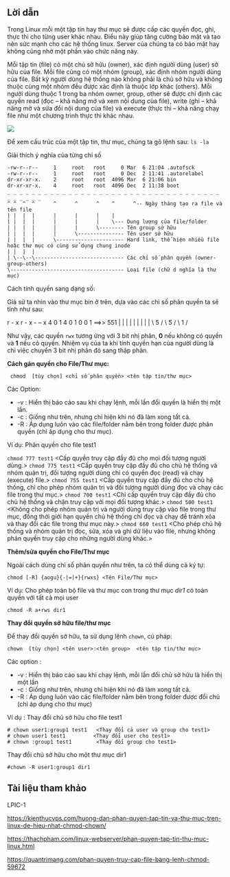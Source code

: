 ## Lời dẫn

Trong Linux mỗi một tập tin hay thư mục sẽ được cấp các quyền đọc, ghi, thực thi cho từng user khác nhau. Điều này giúp tăng cường bảo mật và tạo nên sức mạnh cho các hệ thống linux. Server của chúng ta có bảo mật hay không cũng nhờ một phần vào chức năng này.

Mỗi tập tin (file) có một chủ sở hữu (owner), xác định người dùng (user) sở hữu của file. Mỗi file cũng có một nhóm (group), xác định nhóm người dùng của file. Bất kỳ người dùng hệ thống nào không phải là chủ sở hữu và không thuộc cùng một nhóm đều được xác định là thuộc lớp khác (others). Mỗi người dùng thuộc 1 trong ba nhóm owner, group, other sẽ được chỉ định các quyền read (đọc – khả năng mở và xem nội dung của file), write (ghi – khả năng mở và sửa đổi nội dung của file) và execute (thực thi – khả năng chạy file như một chương trình thực thi khác nhau. 

<img src="https://github.com/TQHuaa/TrainingVCCloud/blob/main/Pics/LinuxPermission.jpg">

Để xem cấu trúc của một tập tin, thư mục, chúng ta gõ lệnh sau: ``ls -la``

Giải thích ý nghĩa của từng chỉ số

````
-rw-r--r--     1     root   root     0 Mar  6 21:04 .autofsck
-rw-r--r--     1     root   root     0 Dec  2 11:41 .autorelabel
dr-xr-xr-x.    2     root   root  4096 Mar  6 21:06 bin
dr-xr-xr-x.    4     root   root  4096 Dec  2 11:38 boot
_ _ _ _ _ _ _ _ _ _ _ _ _ _ _ _ _ _ _ _ _ _ _ _ _ _ _ _ _ _ _ _ _ _ _ _ _ _ _ _ _
^ ^  ^  ^      ^      ^      ^    ^      ^-- Ngày tháng tạo ra file và tên file
| |  |  |      |      |      |    |
| |  |  |      |      |      |    \--- Dung lượng của file/folder
| |  |  |      |      |      \-------- Tên group sở hữu
| |  |  |      |      \--------------- Tên user sở hữu
| |  |  |      \---------------------- Hard link, thể hiện nhiều file hoặc thư mục có cùng sử dụng chung inode
| |  |  |
| \--\--\----------------------------- Các chỉ số phân quyền (owner-group-others)
\------------------------------------- Loại file (chữ d nghĩa là thư mục)
````

Cách tính quyền sang dạng số: 

Giả sử ta nhìn vào thư mục bin ở trên, dựa vào các chỉ số phân quyền ta sẽ tính như sau: 

r - x   r - x    - – x
4 0 1   4 0 1	   0 0 1    ==>> 551
| | |   | | |    | | |
\ 5 /   \ 5 /    \ 1 /

Như vậy, các quyền ``rwx`` tương ứng với 3 bit nhị phân, **0** nếu không có quyền và **1** nếu có quyền. Nhiệm vụ của ta khi tính quyền hạn của người dùng là chỉ việc chuyển 3 bit nhị phân đó sang thập phân.

**Cách gán quyền cho File/Thư mục:**

`` chmod  [tùy chọn] <chỉ số phân quyền> <tên tập tin/thư mục>``

Các Option: 
- -v : Hiển thị báo cáo sau khi chạy lệnh, mỗi lần đổi quyền là hiển thị một lần.
- -c : Giống như trên, nhưng chỉ hiện khi nó đã làm xong tất cả.
- -R : Áp dụng luôn vào các file/folder nằm bên trong folder được phân quyền (chỉ áp dụng cho thư mục).

Ví dụ: Phân quyền cho file test1

``chmod 777 test1`` <Cấp quyền truy cập đầy đủ cho mọi đối tượng người dùng.>
``chmod 775 test1`` <Cấp quyền truy cập đầy đủ cho chủ hệ thống và nhóm quản trị, đối tượng người dùng chỉ có quyền đọc (read) và chạy (execute) file.>
``chmod 755 test1`` <Cấp quyền truy cập đầy đủ cho chủ hệ thống, chỉ cho phép nhóm quản trị và đối tượng người dùng đọc và chạy các file trong thư mục.>
``chmod 700 test1`` <Chỉ cấp quyền truy cập đầy đủ cho chủ hệ thống và chặn truy cập với mọi đối tượng khác.>
``chmod 500 test1`` <Không cho phép nhóm quản trị và người dùng truy cập vào file trong thư mục, đồng thời giới hạn quyền chủ hệ thống chỉ đọc và chạy để tránh xóa và thay đổi các file trong thư mục này.>
``chmod 660 test1`` <Cho phép chủ hệ thống và nhóm quản trị đọc, sửa, xóa và ghi dữ liệu vào file, nhưng không phân quyền truy cập cho những người dùng khác.>

**Thêm/sửa quyền cho File/Thư mục**

Ngoài cách dùng chỉ số phân quyền như trên, ta có thể dùng cả ký tự: 

``chmod [-R] {aogu}{-|=|+}{rwxs} <Tên File/Thư mục>``

Ví dụ: Cho phép toàn bộ file và thư mục con trong thư mục *dir1* có toàn quyền với tất cả mọi user

``chmod -R a+rws dir1``

**Thay đổi quyền sở hữu file/thư mục**

Để thay đổi quyền sở hữu, ta sử dụng lệnh ``chown``, cú pháp: 

``chown  [tùy chọn] <tên user>:<tên group>  <tên tập tin/thư mục>``

Các option : 

- -v : Hiển thị báo cáo sau khi chạy lệnh, mỗi lần đổi chủ sở hữu là hiển thị một lần
- -c : Giống như trên, nhưng chỉ hiện khi nó đã làm xong tất cả.
- -R : Áp dụng luôn vào các file/folder nằm bên trong folder được đổi chủ (chỉ áp dụng cho thư mục)

Ví dụ : Thay đổi chủ sở hữu cho file test1

````
# chown user1:group1 test1   <Thay đổi cả user và group cho test1>
# chown user1 test1         <Thay đổi user cho test1>
# chown :group1 test1        <Thay đổi group cho test1>
````

Thay đổi chủ sở hữu cho một thư mục dir1

``#chown -R user1:group1 dir1``

## Tài liệu tham khảo 

LPIC-1

https://kienthucvps.com/huong-dan-phan-quyen-tap-tin-va-thu-muc-tren-linux-de-hieu-nhat-chmod-chown/

https://thachpham.com/linux-webserver/phan-quyen-tap-tin-thu-muc-linux.html

https://quantrimang.com/phan-quyen-truy-cap-file-bang-lenh-chmod-59672
